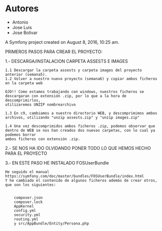 Autores
=======

* Antonio
* Jose Luis
* Jose Bolivar

A Symfony project created on August 8, 2016, 10:25 am.


PRIMEROS PASOS PARA CREAR EL PROYECTO:


1.- DESCARGA/INSTALACION CARPETA ASSESTS E IMAGES

    1.1 Descargar la carpeta assests y carpeta images del proyecto anterior (semana5).
    1.2 Volver a nuestro nuevo proyecto (semana6) y copiar ambos ficheros en la carpeta web

    OJO!! Como estamos trabajando con windows, nuestros ficheros se descargaran con extensión .zip, por lo que a la hora de descomprimirlos, 
    utilizaremos UNZIP nombrearchivo

    1.3 En c9, cambiamos a nuestro directorio WEB, y descomprimimos ambos archivos, utilizando "unzip assests.zip" y "unzip images.zip"

    1.4 Una vez descomprimidos ambos ficheros .zip, podemos observar que dentro de WEB se nos han creados dos nuevas carpetas, con lo cual ya podemos borrar
    ambos ficheros con extensión .zip.
    
2.- SE NOS HA IDO OLVIDANDO PONER TODO LO QUE HEMOS HECHO PARA EL PROYECTO

3.- EN ESTE PASO HE INSTALADO FOSUserBundle

    He seguido el manual https://symfony.com/doc/master/bundles/FOSUserBundle/index.html
    Y he cambiado el contenido de algunos ficheros además de crear otros, que son los siguientes:
    
        
        composer.json
        composer.lock
        AppKernel
        config.yml
        security.yml
        routing.yml
        y src/AppBundle/Entity/Persona.php


